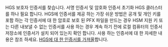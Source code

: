 HGS 보호자 인증서를 찾습니다. 서명 인증서 및 암호화 인증서 초기화 HGS 클러스터를 하나 필요 합니다.
HGS에 인증서를 제공 하는 가장 쉬운 방법은 공개 및 개인 키를 포함 하는 각 인증서에 대 한 암호로 보호 된 PFX 파일을 만드는 경우 HSM 지원 키 또는 다른 내보낼 수 없는 인증서를 사용 하는 경우 계속 하기 전에 로컬 컴퓨터의 인증서 저장소에 인증서가 설치 되어 있는지 확인 합니다.
사용 하는 인증서에 대 한 자세한 내용은 참조 하세요. [HGS에 대 한 인증서를 가져올](https://docs.microsoft.com/windows-server/virtualization/guarded-fabric-shielded-vm/guarded-fabric-obtain-certs)합니다.

<!-- Appears in guarded-fabric-initialize-hgs-ad-mode-default.md and guarded-fabric-initialize-hgs-tpm-mode-default.md
-->